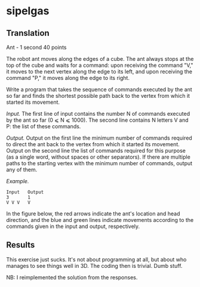 # sipelgas

## Translation

Ant - 1 second 40 points

The robot ant moves along the edges of a cube. The ant always stops at the top of the cube and waits for a command: upon receiving the command "V," it moves to the next vertex along the edge to its left, and upon receiving the command "P," it moves along the edge to its right.

Write a program that takes the sequence of commands executed by the ant so far and finds the shortest possible path back to the vertex from which it started its movement.

*Input.* The first line of input contains the number N of commands executed by the ant so far (0 ⩽ N ⩽ 1000). The second line contains N letters V and P: the list of these commands.

*Output.* Output on the first line the minimum number of commands required to direct the ant back to the vertex from which it started its movement. Output on the second line the list of commands required for this purpose (as a single word, without spaces or other separators). If there are multiple paths to the starting vertex with the minimum number of commands, output any of them.

*Example.*

    Input   Output
    3       1
    V V V   V

In the figure below, the red arrows indicate the ant's location and head direction, and the blue and green lines indicate movements according to the commands given in the input and output, respectively.

## Results

This exercise just sucks. It's not about programming at all, but about who manages to see things well in 3D. The coding then is trivial. Dumb stuff.

NB: I reimplemented the solution from the responses.